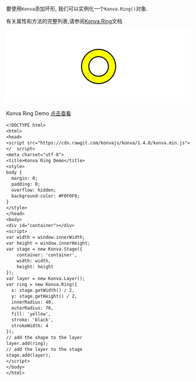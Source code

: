 要使用`Konva`添加环形, 我们可以实例化一个`Konva.Ring()`对象.

有关属性和方法的完整列表,请参阅[Konva.Ring](https://konvajs.github.io/api/Konva.Ring.html)文档

 ![](images/ring.png)  

 Konva Ring Demo   [点击查看](https://konvajs.github.io/downloads/code/shapes/Ring.html)    

    <!DOCTYPE html>
    <html>
    <head>
    <script src="https://cdn.rawgit.com/konvajs/konva/1.4.0/konva.min.js"></  script>
    <meta charset="utf-8">
    <title>Konva Ring Demo</title>
    <style>
    body {
      margin: 0;
      padding: 0;
      overflow: hidden;
      background-color: #F0F0F0;
    }
    </style>
    </head>
    <body>
    <div id="container"></div>
    <script>
    var width = window.innerWidth;
    var height = window.innerHeight;
    var stage = new Konva.Stage({
        container: 'container',
        width: width,
        height: height
    });
    var layer = new Konva.Layer();
    var ring = new Konva.Ring({
      x: stage.getWidth() / 2,
      y: stage.getHeight() / 2,
      innerRadius: 40,
      outerRadius: 70,
      fill: 'yellow',
      stroke: 'black',
      strokeWidth: 4
    });
    // add the shape to the layer
    layer.add(ring);
    // add the layer to the stage
    stage.add(layer);
    </script>
    </body>
    </html>    
  